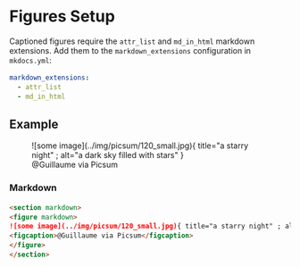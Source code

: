 # Figures Setup

Captioned figures require the `attr_list` and `md_in_html` markdown extensions.  Add them to the `markdown_extensions` configuration in `mkdocs.yml`:

```yaml
markdown_extensions:
  - attr_list
  - md_in_html
```

## Example

<section markdown>
<figure markdown>
![some image](../img/picsum/120_small.jpg){ title="a starry night" ; alt="a dark sky filled with stars" }
<figcaption>@Guillaume via Picsum</figcaption>
</figure>
</section>


### Markdown

```markdown
<section markdown>
<figure markdown>
![some image](../img/picsum/120_small.jpg){ title="a starry night" ; alt="a dark sky filled with stars" }
<figcaption>@Guillaume via Picsum</figcaption>
</figure>
</section>
```



